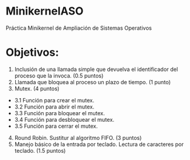 # MinikernelASO
Práctica Minikernel de Ampliación de Sistemas Operativos
# Objetivos:
1. Inclusión de una llamada simple que devuelva el identificador del proceso que la invoca. (0.5 puntos)
2. Llamada que bloquea al proceso un plazo de tiempo. (1 punto)
3. Mutex. (4 puntos)
- 3.1 Función para crear el mutex.
- 3.2 Función para abrir el mutex.
- 3.3 Función para bloquear el mutex.
- 3.4 Función para desbloquear el mutex.
- 3.5 Función para cerrar el mutex.
4. Round Robin. Sustitur al algoritmo FIFO. (3 puntos)
5. Manejo básico de la entrada por teclado. Lectura de caracteres por teclado. (1.5 puntos)
